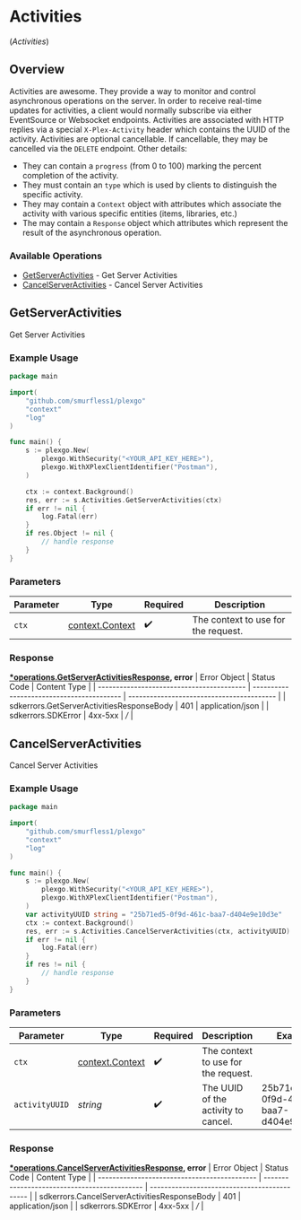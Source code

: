 # Activities
(*Activities*)

## Overview

Activities are awesome. They provide a way to monitor and control asynchronous operations on the server. In order to receive real-time updates for activities, a client would normally subscribe via either EventSource or Websocket endpoints.
Activities are associated with HTTP replies via a special `X-Plex-Activity` header which contains the UUID of the activity.
Activities are optional cancellable. If cancellable, they may be cancelled via the `DELETE` endpoint. Other details:
- They can contain a `progress` (from 0 to 100) marking the percent completion of the activity.
- They must contain an `type` which is used by clients to distinguish the specific activity.
- They may contain a `Context` object with attributes which associate the activity with various specific entities (items, libraries, etc.)
- The may contain a `Response` object which attributes which represent the result of the asynchronous operation.


### Available Operations

* [GetServerActivities](#getserveractivities) - Get Server Activities
* [CancelServerActivities](#cancelserveractivities) - Cancel Server Activities

## GetServerActivities

Get Server Activities

### Example Usage

```go
package main

import(
	"github.com/smurfless1/plexgo"
	"context"
	"log"
)

func main() {
    s := plexgo.New(
        plexgo.WithSecurity("<YOUR_API_KEY_HERE>"),
        plexgo.WithXPlexClientIdentifier("Postman"),
    )

    ctx := context.Background()
    res, err := s.Activities.GetServerActivities(ctx)
    if err != nil {
        log.Fatal(err)
    }
    if res.Object != nil {
        // handle response
    }
}
```

### Parameters

| Parameter                                             | Type                                                  | Required                                              | Description                                           |
| ----------------------------------------------------- | ----------------------------------------------------- | ----------------------------------------------------- | ----------------------------------------------------- |
| `ctx`                                                 | [context.Context](https://pkg.go.dev/context#Context) | :heavy_check_mark:                                    | The context to use for the request.                   |


### Response

**[*operations.GetServerActivitiesResponse](../../models/operations/getserveractivitiesresponse.md), error**
| Error Object                              | Status Code                               | Content Type                              |
| ----------------------------------------- | ----------------------------------------- | ----------------------------------------- |
| sdkerrors.GetServerActivitiesResponseBody | 401                                       | application/json                          |
| sdkerrors.SDKError                        | 4xx-5xx                                   | */*                                       |

## CancelServerActivities

Cancel Server Activities

### Example Usage

```go
package main

import(
	"github.com/smurfless1/plexgo"
	"context"
	"log"
)

func main() {
    s := plexgo.New(
        plexgo.WithSecurity("<YOUR_API_KEY_HERE>"),
        plexgo.WithXPlexClientIdentifier("Postman"),
    )
    var activityUUID string = "25b71ed5-0f9d-461c-baa7-d404e9e10d3e"
    ctx := context.Background()
    res, err := s.Activities.CancelServerActivities(ctx, activityUUID)
    if err != nil {
        log.Fatal(err)
    }
    if res != nil {
        // handle response
    }
}
```

### Parameters

| Parameter                                             | Type                                                  | Required                                              | Description                                           | Example                                               |
| ----------------------------------------------------- | ----------------------------------------------------- | ----------------------------------------------------- | ----------------------------------------------------- | ----------------------------------------------------- |
| `ctx`                                                 | [context.Context](https://pkg.go.dev/context#Context) | :heavy_check_mark:                                    | The context to use for the request.                   |                                                       |
| `activityUUID`                                        | *string*                                              | :heavy_check_mark:                                    | The UUID of the activity to cancel.                   | 25b71ed5-0f9d-461c-baa7-d404e9e10d3e                  |


### Response

**[*operations.CancelServerActivitiesResponse](../../models/operations/cancelserveractivitiesresponse.md), error**
| Error Object                                 | Status Code                                  | Content Type                                 |
| -------------------------------------------- | -------------------------------------------- | -------------------------------------------- |
| sdkerrors.CancelServerActivitiesResponseBody | 401                                          | application/json                             |
| sdkerrors.SDKError                           | 4xx-5xx                                      | */*                                          |
